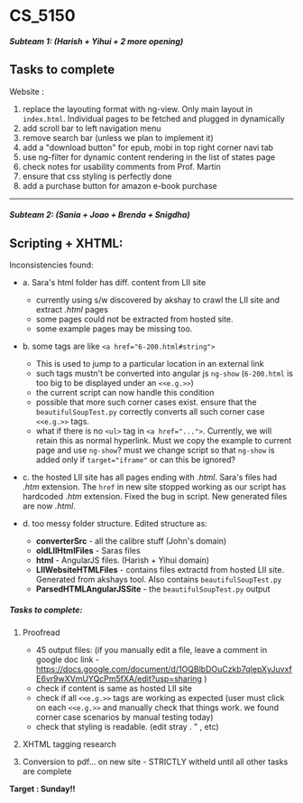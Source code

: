# CS_5150
##### Subteam 1: (Harish + Yihui + 2 more opening)

Tasks to complete 
-----------------

Website :

1. replace the layouting format with ng-view. Only main layout in `index.html`. Individual pages to be fetched and plugged in dynamically
2. add scroll bar to left navigation menu
3. remove search bar (unless we plan to implement it)
4. add a "download button" for epub, mobi in top right corner navi tab
5. use ng-filter for dynamic content rendering in the list of states page
6. check notes for usability comments from Prof. Martin
7. ensure that css styling is perfectly done
8. add a purchase button for amazon e-book purchase

------------------

##### Subteam 2: (Sania + Joao + Brenda + Snigdha)

Scripting + XHTML:
------------------

Inconsistencies found:

* a. Sara's html folder has diff. content from LII site
   - currently using s/w discovered by akshay to crawl the LII site and extract *.html* pages
   - some pages could not be extracted from hosted site.
   - some example pages may be missing too.
* b. some tags are like `<a href="6-200.html#string">`
   - This is used to jump to a particular location in an external link
   - such tags mustn't be converted into angular js `ng-show` (`6-200.html` is too big to be displayed under an `<<e.g.>>`)
   - the current script can now handle this condition
   - possible that more such corner cases exist. ensure that the `beautifulSoupTest.py` correctly converts all such corner case `<<e.g.>>` tags.
   - what if there is no `<ul>` tag in `<a href="...">`. Currently, we will retain this as normal hyperlink. Must we copy the example to current page and use `ng-show`? must we change script so that `ng-show` is added only if `target="iframe"` or can this be ignored?

* c. the hosted LII site has all pages ending with *.html*. Sara's files had *.htm* extension. The `href` in new site stopped working as our script has hardcoded *.htm* extension. Fixed the bug in script. New generated files are now *.html*.

* d. too messy folder structure. Edited structure as:
   - **converterSrc** - all the calibre stuff (John's domain)
   - **oldLIIHtmlFiles** - Saras files
   - **html** - AngularJS files. (Harish + Yihui domain)
   - **LIIWebsiteHTMLFiles** - contains files extractd from hosted LII site. Generated from akshays tool. Also contains `beautifulSoupTest.py`
   - **ParsedHTMLAngularJSSite** - the `beautifulSoupTest.py` output

##### Tasks to complete:

1. Proofread
   
   - 45 output files: 
    (if you manually edit a file, leave a comment in google doc link - 
    https://docs.google.com/document/d/1OQBlbDOuCzkb7qIepXyJuvxfE6vr9wXVmUYQcPm5fXA/edit?usp=sharing
    )
   - check if content is same as hosted LII site
   - check if all `<<e.g.>>` tags are working as expected (user must click on each `<<e.g.>>` and manually check that things work. we found corner case scenarios by manual testing today)
   - check that styling is readable. (edit stray . " , etc)

2. XHTML tagging research
3. Conversion to pdf... on new site - STRICTLY witheld until all other tasks are complete

**Target : Sunday!!**
